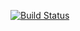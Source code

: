 [![Build Status](https://travis-ci.org/jedmao/gulp-prefixer.svg)](http://travis-ci.org/bearf/my-plugin)
